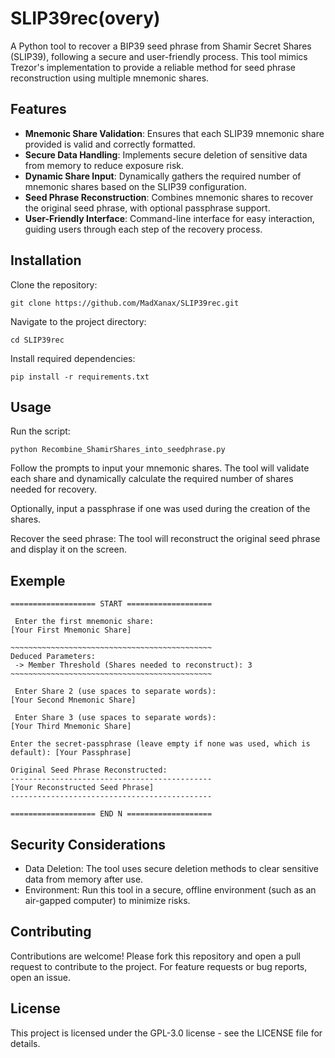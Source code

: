 # SLIP39rec(overy)

A Python tool to recover a BIP39 seed phrase from Shamir Secret Shares (SLIP39), following a secure and user-friendly process. This tool mimics Trezor's implementation to provide a reliable method for seed phrase reconstruction using multiple mnemonic shares.

Features
--------
- **Mnemonic Share Validation**: Ensures that each SLIP39 mnemonic share provided is valid and correctly formatted.
- **Secure Data Handling**: Implements secure deletion of sensitive data from memory to reduce exposure risk.
- **Dynamic Share Input**: Dynamically gathers the required number of mnemonic shares based on the SLIP39 configuration.
- **Seed Phrase Reconstruction**: Combines mnemonic shares to recover the original seed phrase, with optional passphrase support.
- **User-Friendly Interface**: Command-line interface for easy interaction, guiding users through each step of the recovery process.

Installation
------------

Clone the repository:

    git clone https://github.com/MadXanax/SLIP39rec.git

Navigate to the project directory:

    cd SLIP39rec

Install required dependencies:

    pip install -r requirements.txt



Usage
-----
Run the script:

    python Recombine_ShamirShares_into_seedphrase.py

Follow the prompts to input your mnemonic shares. The tool will validate each share and dynamically calculate the required number of shares needed for recovery.

Optionally, input a passphrase if one was used during the creation of the shares.

Recover the seed phrase: The tool will reconstruct the original seed phrase and display it on the screen.

Exemple
-
```
=================== START ===================

 Enter the first mnemonic share:
[Your First Mnemonic Share]

~~~~~~~~~~~~~~~~~~~~~~~~~~~~~~~~~~~~~~~~~~~~~
Deduced Parameters:
 -> Member Threshold (Shares needed to reconstruct): 3
~~~~~~~~~~~~~~~~~~~~~~~~~~~~~~~~~~~~~~~~~~~~~

 Enter Share 2 (use spaces to separate words):
[Your Second Mnemonic Share]

 Enter Share 3 (use spaces to separate words):
[Your Third Mnemonic Share]

Enter the secret-passphrase (leave empty if none was used, which is default): [Your Passphrase]

Original Seed Phrase Reconstructed:
---------------------------------------------
[Your Reconstructed Seed Phrase]
---------------------------------------------

=================== END N ===================
```
Security Considerations
-----------------------
* Data Deletion: The tool uses secure deletion methods to clear sensitive data from memory after use.
* Environment: Run this tool in a secure, offline environment (such as an air-gapped computer) to minimize risks.

Contributing
------------
Contributions are welcome! Please fork this repository and open a pull request to contribute to the project. For feature requests or bug reports, open an issue.

License
-------
This project is licensed under the GPL-3.0 license - see the LICENSE file for details.

